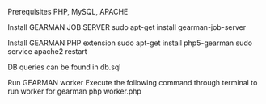 Prerequisites PHP, MySQL, APACHE

Install GEARMAN JOB SERVER 
sudo apt-get install gearman-job-server

Install GEARMAN PHP extension
sudo apt-get install php5-gearman
sudo service apache2 restart

DB queries can be found in db.sql

Run GEARMAN worker
Execute the following command through terminal to run worker for gearman
php worker.php


